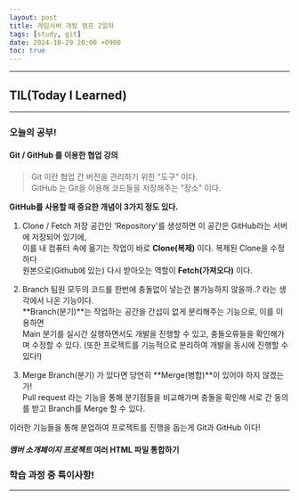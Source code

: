 ```yaml
---
layout: post
title: 게임서버 개발 캠프 2일차
tags: [study, git]
date: 2024-10-29 20:00 +0900
toc: true
---
```


---

## TIL(Today I Learned)

---

### 오늘의 공부!

#### Git / GitHub 를 이용한 협업 강의

> Git 이란 협업 간 버전을 관리하기 위한 "도구" 이다.  
> GitHub 는 Git을 이용해 코드들을 저장해주는 "장소" 이다.  

**GitHub를 사용할 때 중요한 개념이 3가지 정도 있다.**

1. Clone / Fetch
    저장 공간인 'Repository'를 생성하면 이 공간은 GitHub라는 서버에 저장되어 있기에,  
    이를 내 컴퓨터 속에 옮기는 작업이 바로 **Clone(복제)** 이다. 복제된 Clone을 수정하다  
    원본으로(Github에 있는) 다시 받아오는 역할이 **Fetch(가져오다)** 이다.

2. Branch
    팀원 모두의 코드를 한번에 충돌없이 넣는건 불가능하지 않을까..? 라는 생각에서 나온 기능이다.  
    **Branch(분기)**는 작업하는 공간을 간섭이 없게 분리해주는 기능으로, 이를 이용하면  
    Main 분기를 실시간 실행하면서도 개발을 진행할 수 있고, 충돌오류들을 확인해가며 수정할 수 있다.
    (또한 프로젝트를 기능적으로 분리하여 개발을 동시에 진행할 수 있다!)

3. Merge
    Branch(분기) 가 있다면 당연히 **Merge(병합)**이 있어야 하지 않겠는가!  
    Pull request 라는 기능을 통해 분기점들을 비교해가며 충돌을 확인해 서로 간 동의를 받고
    Branch를 Merge 할 수 있다.  
  
이러한 기능들을 통해 분업하여 프로젝트를 진행을 돕는게 Git과 GitHub 이다!

#### *멤버 소개페이지 프로젝트* 여러 HTML 파일 통합하기


### 학습 과정 중 특이사항!


---
